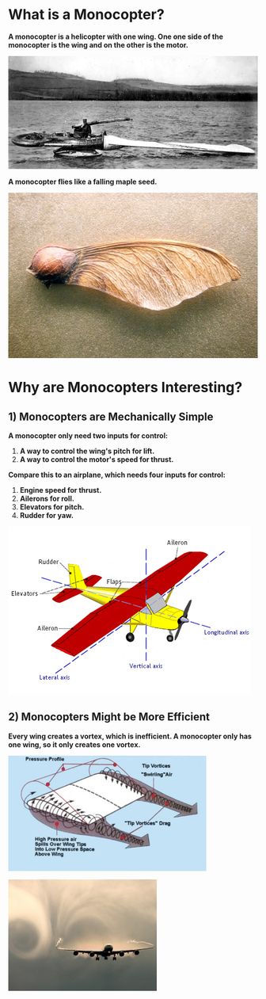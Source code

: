 # What is a Monocopter?

**A monocopter is a helicopter with one wing.
One one side of the monocopter is the wing
and on the other is the motor.**

![Picture](old_monocopter.jpg)

**A monocopter flies like a falling maple seed.**

![picture](maple-seed.jpg)

# Why are Monocopters Interesting?

## 1) Monocopters are Mechanically Simple

**A monocopter only need two inputs for control:**

1. **A way to control the wing's pitch for lift.**
2. **A way to control the motor's speed for thrust.**

**Compare this to an airplane, which needs four inputs for control:**

1. **Engine speed for thrust.**
2. **Ailerons for roll.**
3. **Elevators for pitch.**
4. **Rudder for yaw.**

![picture](airplane-controls.gif)

## 2) Monocopters Might be More Efficient

**Every wing creates a vortex, which is inefficient.
A monocopter only has one wing, so it only creates one vortex.**

![picture](vortex1.jpg)

![picture](vortex2.jpg)





